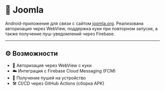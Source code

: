 # 📱 Joomla

Android-приложение для связи с сайтом [joomla.org](https://www.joomla.org/). Реализована авторизация через WebView, поддержка куки при повторном запуске, а также получение пуш-уведомлений через Firebase.

---

## ⚙️ Возможности

- 🔐 Авторизация через WebView с куки
- ☁️ Интеграция с Firebase Cloud Messaging (FCM)
- 🔔 Получение пушей на устройство
- 🛠️ CI/CD через GitHub Actions (сборка APK)
